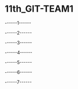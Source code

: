 # 11th_GIT-TEAM1

------1------



------2------



------3------



------4------



------5------



------6------



------7------



